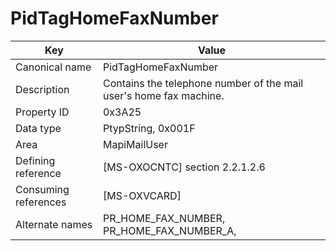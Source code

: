 # PidTagHomeFaxNumber

| Key | Value |
|---|---|
| Canonical name | PidTagHomeFaxNumber |
| Description | Contains the telephone number of the mail user's home fax machine. |
| Property ID | 0x3A25 |
| Data type | PtypString, 0x001F |
| Area | MapiMailUser |
| Defining reference | [MS-OXOCNTC] section 2.2.1.2.6 |
| Consuming references | [MS-OXVCARD] |
| Alternate names | PR_HOME_FAX_NUMBER, PR_HOME_FAX_NUMBER_A, |
